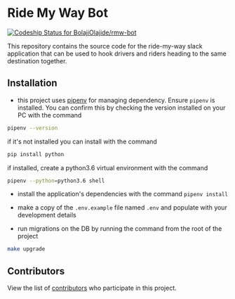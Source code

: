 # Ride My Way Bot

[![Codeship Status for BolajiOlajide/rmw-bot](https://app.codeship.com/projects/2cb88090-604d-0136-6722-766075984356/status?branch=develop)](https://app.codeship.com/projects/296252)

This repository contains the source code for the ride-my-way slack application that can be used to hook drivers and riders heading to the same destination together.

## Installation

- this project uses [pipenv](https://docs.pipenv.org/en/latest/) for managing dependency. Ensure `pipenv` is installed. You can confirm this by checking the version installed on your PC with the command

```bash
pipenv --version
```

if it's not installed you can install with the command

```bash
pip install python
```

if installed, create a python3.6 virtual environment with the command

```bash
pipenv --python=python3.6 shell
```

- install the application's dependencies with the command `pipenv install`

- make a copy of the `.env.example` file named `.env` and populate with your development details

- run migrations on the DB by running the command from the root of the project

```bash
make upgrade
```

## Contributors

View the list of [contributors](https://github.com/BolajiOlajide/rmw-bot/contributors) who participate in this project.
